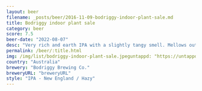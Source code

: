 ```yaml
---
layout: beer
filename: _posts/beer/2016-11-09-bodriggy-indoor-plant-sale.md
title: Bodriggy indoor plant sale
category: beer
score: 7.5
beer-date: "2022-08-07"
desc: "Very rich and earth IPA with a slightly tangy smell. Mellows out quickly and then it’s a bit bland for a hazy"
permalink: /beer/:title.html
img: /img/list/bodriggy-indoor-plant-sale.jpeguntappd: "https://untappd.com/b/bodriggy-brewing-co--indoor-plant-sale/3933165"
country: "Australia"
brewery: "Bodriggy Brewing Co."
breweryURL: "breweryURL"
style: "IPA - New England / Hazy"
---
```

